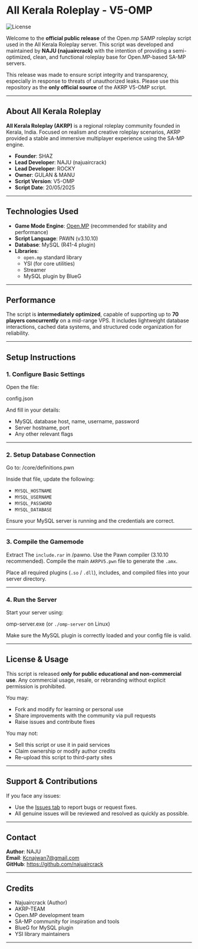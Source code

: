 # All Kerala Roleplay - V5-OMP
![License](https://img.shields.io/badge/license-All%20Rights%20Reserved-red)

Welcome to the **official public release** of the Open.mp SAMP roleplay script used in the All Kerala Roleplay server. This script was developed and maintained by **NAJU (najuaircrack)** with the intention of providing a semi-optimized, clean, and functional roleplay base for Open.MP-based SA-MP servers.

This release was made to ensure script integrity and transparency, especially in response to threats of unauthorized leaks. Please use this repository as the **only official source** of the AKRP V5-OMP script.

---

## About All Kerala Roleplay

**All Kerala Roleplay (AKRP)** is a regional roleplay community founded in Kerala, India. Focused on realism and creative roleplay scenarios, AKRP provided a stable and immersive multiplayer experience using the SA-MP engine.

- **Founder**: SHAZ
- **Lead Developer**: NAJU (najuaircrack)
- **Lead Developer**: ROCKY  
- **Owner**: GULAN & MANU  
- **Script Version**: V5-OMP  
- **Script Date**: 20/05/2025  

---

## Technologies Used

- **Game Mode Engine**: [Open.MP](https://open.mp) (recommended for stability and performance)
- **Script Language**: PAWN (v3.10.10)
- **Database**: MySQL (R41-4 plugin)
- **Libraries**:
  - `open.mp` standard library
  - YSI (for core utilities)
  - Streamer
  - MySQL plugin by BlueG

---

## Performance

The script is **intermediately optimized**, capable of supporting up to **70 players concurrently** on a mid-range VPS. It includes lightweight database interactions, cached data systems, and structured code organization for reliability.

---

## Setup Instructions

### 1. Configure Basic Settings

Open the file:

config.json

And fill in your details:
- MySQL database host, name, username, password
- Server hostname, port
- Any other relevant flags

---

### 2. Setup Database Connection

Go to:
/core/definitions.pwn

Inside that file, update the following:
- `MYSQL_HOSTNAME`
- `MYSQL_USERNAME`
- `MYSQL_PASSWORD`
- `MYSQL_DATABASE`

Ensure your MySQL server is running and the credentials are correct.

---

### 3. Compile the Gamemode

Extract The `include.rar` in /pawno.
Use the Pawn compiler (3.10.10 recommended). Compile the main `AKRPV5.pwn` file to generate the `.amx`.

Place all required plugins (`.so` / `.dll`), includes, and compiled files into your server directory.

---

### 4. Run the Server

Start your server using:

omp-server.exe (or `./omp-server` on Linux)

Make sure the MySQL plugin is correctly loaded and your config file is valid.

---

## License & Usage

This script is released **only for public educational and non-commercial use**. Any commercial usage, resale, or rebranding without explicit permission is prohibited.

You may:
- Fork and modify for learning or personal use
- Share improvements with the community via pull requests
- Raise issues and contribute fixes

You may not:
- Sell this script or use it in paid services
- Claim ownership or modify author credits
- Re-upload this script to third-party sites

---

## Support & Contributions

If you face any issues:
- Use the [Issues tab](https://github.com/najuaircrack/AKRPV5/issues) to report bugs or request fixes.
- All genuine issues will be reviewed and resolved as quickly as possible.

---

## Contact

**Author**: NAJU  
**Email**: Kcnajwan7@gmail.com  
**GitHub**: https://github.com/najuaircrack

---

## Credits

- Najuaircrack (Author)
- AKRP-TEAM 
- Open.MP development team  
- SA-MP community for inspiration and tools  
- BlueG for MySQL plugin  
- YSI library maintainers  

---
